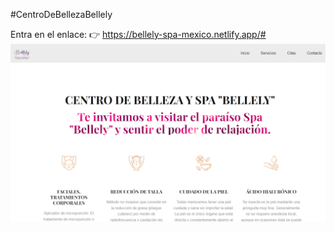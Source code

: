 #CentroDeBellezaBellely

Entra en el enlace:
👉 https://bellely-spa-mexico.netlify.app/#
![Alt text](image-1.png)
